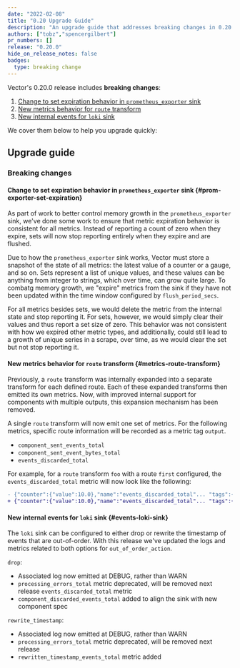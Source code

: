 ```yaml
---
date: "2022-02-08"
title: "0.20 Upgrade Guide"
description: "An upgrade guide that addresses breaking changes in 0.20.0"
authors: ["tobz","spencergilbert"]
pr_numbers: []
release: "0.20.0"
hide_on_release_notes: false
badges:
  type: breaking change
---
```


Vector's 0.20.0 release includes **breaking changes**:

1. [Change to set expiration behavior in `prometheus_exporter` sink](#prom-exporter-set-expiration)
1. [New metrics behavior for `route` transform](#metrics-route-transform)
1. [New internal events for `loki` sink](#events-loki-sink)

We cover them below to help you upgrade quickly:

## Upgrade guide

### Breaking changes

#### Change to set expiration behavior in `prometheus_exporter` sink {#prom-exporter-set-expiration}

As part of work to better control memory growth in the `prometheus_exporter` sink, we've done some
work to ensure that metric expiration behavior is consistent for all metrics.  Instead of reporting
a count of zero when they expire, sets will now stop reporting entirely when they expire and are
flushed.

Due to how the `prometheus_exporter` sink works, Vector must store a snapshot of the state of all
metrics: the latest value of a counter or a gauge, and so on.  Sets represent a list of unique
values, and these values can be anything from integer to strings, which over time, can grow quite
large.  To combatg memory growth, we "expire" metrics from the sink if they have not been updated
within the time window configured by `flush_period_secs`.

For all metrics besides sets, we would delete the metric from the internal state and stop reporting
it.  For sets, however, we would simply clear their values and thus report a set size of zero.  This
behavior was not consistent with how we expired other metric types, and additionally, could still
lead to a growth of unique series in a scrape, over time, as we would clear the set but not stop
reporting it.

#### New metrics behavior for `route` transform {#metrics-route-transform}

Previously, a `route` transform was internally expanded into a separate
transform for each defined route. Each of these expanded transforms then
emitted its own metrics. Now, with improved internal support for components with
multiple outputs, this expansion mechanism has been removed.

A single `route` transform will now emit one set of metrics. For the following
metrics, specific route information will be recorded as a metric tag `output`.

- `component_sent_events_total`
- `component_sent_event_bytes_total`
- `events_discarded_total`

For example, for a `route` transform `foo` with a route `first` configured,
the `events_discarded_total` metric will now look like the following:

```diff
- {"counter":{"value":10.0},"name":"events_discarded_total"... "tags":{"component_id":"foo.first","component_kind":"transform","component_name":"foo.first","component_type":"route"}}
+ {"counter":{"value":10.0},"name":"events_discarded_total"... "tags":{"component_id":"foo","component_kind":"transform","component_name":"foo","component_type":"route","output":"first"}}
```

#### New internal events for `loki` sink {#events-loki-sink}

The `loki` sink can be configured to either drop or rewrite the timestamp of events that are
out-of-order. With this release we've updated the logs and metrics related to both options for
`out_of_order_action`.

`drop`:

- Associated log now emitted at DEBUG, rather than WARN
- `processing_errors_total` metric deprecated, will be removed next release
`events_discarded_total` metric
- `component_discarded_events_total` added to align the sink with new component spec

`rewrite_timestamp`:

- Associated log now emitted at DEBUG, rather than WARN
- `processing_errors_total` metric deprecated, will be removed next release
- `rewritten_timestamp_events_total` metric added
